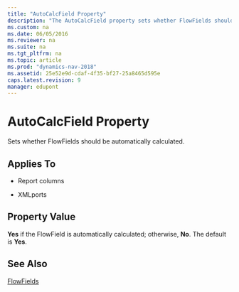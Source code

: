 ```yaml
---
title: "AutoCalcField Property"
description: "The AutoCalcField property sets whether FlowFields should be automatically calculated. This article describes its applications and property value."
ms.custom: na
ms.date: 06/05/2016
ms.reviewer: na
ms.suite: na
ms.tgt_pltfrm: na
ms.topic: article
ms.prod: "dynamics-nav-2018"
ms.assetid: 25e52e9d-cdaf-4f35-bf27-25a8465d595e
caps.latest.revision: 9
manager: edupont
---
```

# AutoCalcField Property
Sets whether FlowFields should be automatically calculated.  
  
## Applies To  
  
-   Report columns  
  
-   XMLports  
  
## Property Value  
 **Yes** if the FlowField is automatically calculated; otherwise, **No**. The default is **Yes**.  
  
## See Also  
 [FlowFields](FlowFields.md)